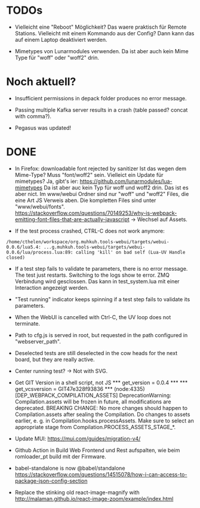 # TODOs

 * Vielleicht eine "Reboot" Möglichkeit? Das waere praktisch für Remote Stations.
   Vielleicht mit einem Kommando aus der Config? Dann kann das auf einem Laptop deaktiviert werden.

 * Mimetypes von Lunarmodules verwenden.
   Da ist aber auch kein Mime Type für "woff" oder "woff2" drin.

# Noch aktuell?

* Insufficient permissions in depack folder produces no error message.

* Passing multiple Kafka server results in a crash (table passed? concat with comma?).

* Pegasus was updated!


# DONE
 * In Firefox: downloadable font rejected by sanitizer
 Ist das wegen dem Mime-Type? Muss "font/woff2" sein. Vielleict ein Update für mimetypes? Ja, gibt's ier: https://github.com/lunarmodules/lua-mimetypes
 Da ist aber auc kein Typ für woff und woff2 drin.
Das ist es aber nict. Im www/webui Ordner sind nur "woff" und "woff2" Files, die eine Art JS Verweis aben. Die kompletten Files sind unter "www/webui/fonts".
https://stackoverflow.com/questions/70149253/why-is-webpack-emitting-font-files-that-are-actually-javascript
-> Wechsel auf Assets.

 * If the test process crashed, CTRL-C does not work anymore:
```
/home/cthelen/workspace/org.muhkuh.tools-webui/targets/webui-0.0.6/lua5.4: ...g.muhkuh.tools-webui/targets/webui-0.0.6/lua/process.lua:89: calling 'kill' on bad self (Lua-UV Handle closed)
```

 * If a test step fails to validate te parameters, there is no error message. The test just restarts. Switching to the logs show te error.
ZMQ Verbindung wird gesclossen. Das kann in test_system.lua mit einer Interaction angezeigt werden.

 * "Test running" indicator keeps spinning if a test step fails to validate its parameters.

 * When the WebUI is cancelled with Ctrl-C, the UV loop does not terminate.

 * Path to cfg.js is served in root, but requested in the path configured in "webserver_path".

* Deselected tests are still deselected in the cow heads for the next board, but they are really active.

* Center running test? -> Not with SVG.

* Get GIT Version in a shell script, not JS
  *** get_version = 0.0.4 ***
  *** get_vcsversion = GIT47e328f93836 ***
  (node:4335) [DEP_WEBPACK_COMPILATION_ASSETS] DeprecationWarning: Compilation.assets will be frozen in future, all modifications are deprecated.
  BREAKING CHANGE: No more changes should happen to Compilation.assets after sealing the Compilation.
    Do changes to assets earlier, e. g. in Compilation.hooks.processAssets.
    Make sure to select an appropriate stage from Compilation.PROCESS_ASSETS_STAGE_*.

* Update MUI:
https://mui.com/guides/migration-v4/

* Github Action in Build Web Frontend und Rest aufspalten, wie beim romloader_pt build mit der Firmware.

* babel-standalone is now @babel/standalone
https://stackoverflow.com/questions/14515078/how-i-can-access-to-package-json-config-section

* Replace the stinking old react-image-magnify with http://malaman.github.io/react-image-zoom/example/index.html
